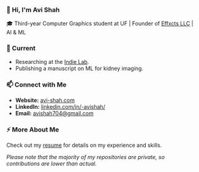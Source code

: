### 👋 Hi, I'm Avi Shah

🎓 Third-year Computer Graphics student at UF | Founder of [Effxcts LLC](https://www.effxcts.com) | AI & ML

### 🌟 Current
- Researching at the [Indie Lab](https://www.cise.ufl.edu/~eragan/indie.html).
- Publishing a manuscript on ML for kidney imaging.

### 📫 Connect with Me
- **Website:** [avi-shah.com](https://www.avi-shah.com)
- **LinkedIn:** [linkedin.com/in/-avishah/](https://www.linkedin.com/in/-avishah/)
- **Email:** [avishah704@gmail.com](mailto:avishah704@gmail.com)

### ⚡ More About Me
Check out my [resume](https://avi-shah.com/assets/Avi_Shah_Resume.pdf) for details on my experience and skills.

_Please note that the majority of my repositories are private, so contributions are lower than actual._
